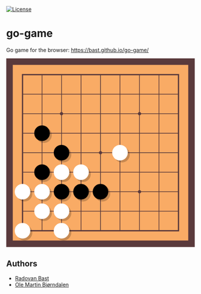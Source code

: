 [![License](https://img.shields.io/badge/license-%20AGPL-blue.svg)](LICENSE)


# go-game

Go game for the browser: https://bast.github.io/go-game/

![go game](img/go.png)


## Authors

- [Radovan Bast](https://bast.fr/)
- [Ole Martin Bjørndalen](https://github.com/olemb)
